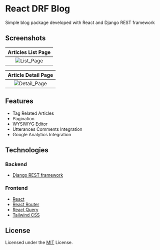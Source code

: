 # React DRF Blog

Simple blog package developed with React and Django REST framework

## Screenshots

|                                              Articles List Page                                              |
| :----------------------------------------------------------------------------------------------------------: |
| ![List_Page](https://github.com/kimfame/react-drf-blog/assets/41223110/1495dee5-bc36-4f4a-915a-a94a3f47be23) |

|                                              Article Detail Page                                               |
| :------------------------------------------------------------------------------------------------------------: |
| ![Detail_Page](https://github.com/kimfame/react-drf-blog/assets/41223110/4b132b89-bdcb-4aa3-a10d-44bda5e78c8b) |

## Features

- Tag Related Articles
- Pagination
- WYSIWYG Editor
- Utterances Comments Integration
- Google Analytics Integration

## Technologies

### Backend

- [Django REST framework](https://www.django-rest-framework.org)

### Frontend

- [React](https://reactjs.org)
- [React Router](https://reactrouter.com)
- [React Query](https://tanstack.com/query/v3/)
- [Tailwind CSS](https://tailwindcss.com)

## License

Licensed under the
[MIT](https://github.com/kimfame/react-drf-blog/blob/main/react-drf-blog-api/LICENSE) License.

